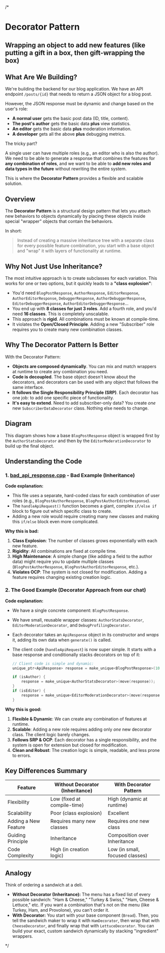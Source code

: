 /*
# Decorator Pattern

## Wrapping an object to add new features (like putting a gift in a box, then gift-wrapping the box)

## What Are We Building?

We're building the backend for our blog application. We have an API endpoint `/posts/{id}` that needs to return a JSON object for a blog post.

However, the JSON response must be dynamic and change based on the user's role:

* **A normal user** gets the basic post data (ID, title, content).
* **The post's author** gets the basic data **plus** view statistics.
* **An editor** gets the basic data **plus** moderation information.
* **A developer** gets all the above **plus** debugging metrics.

The tricky part?

A single user can have multiple roles (e.g., an editor who is also the author). We need to be able to generate a response that combines the features for **any combination of roles**, and we want to be able to **add new roles and data types in the future** without rewriting the entire system.

This is where the **Decorator Pattern** provides a flexible and scalable solution.

## Overview

The **Decorator Pattern** is a structural design pattern that lets you attach new behaviors to objects dynamically by placing these objects inside special "wrapper" objects that contain the behaviors.

In short:

> Instead of creating a massive inheritance tree with a separate class for every possible feature combination, you start with a base object and "wrap" it with layers of functionality at runtime.

## Why Not Just Use Inheritance?

The most intuitive approach is to create subclasses for each variation. This works for one or two options, but it quickly leads to a **"class explosion"**:

* You'd need `BlogPostResponse`, `AuthorResponse`, `EditorResponse`, `AuthorEditorResponse`, `DebuggerResponse`, `AuthorDebuggerResponse`, `EditorDebuggerResponse`, `AuthorEditorDebuggerResponse`...
* You end up with **8 classes for just 3 roles**. Add a fourth role, and you'd need **16 classes**. This is completely unscalable.
* This approach is **rigid**. All combinations must be known at compile-time.
* It violates the **Open/Closed Principle**. Adding a new "Subscriber" role requires you to create many new combination classes.

## Why The Decorator Pattern Is Better

With the Decorator Pattern:

* **Objects are composed dynamically**. You can mix and match wrappers at runtime to create any combination you need.
* **Code is decoupled**. The base object doesn't know about the decorators, and decorators can be used with any object that follows the same interface.
* **It follows the Single Responsibility Principle (SRP)**. Each decorator has one job: to add one specific piece of functionality.
* **It's easy to extend**. Need to add subscriber-only data? You create *one* new `SubscriberDataDecorator` class. Nothing else needs to change.

## Diagram

This diagram shows how a base `BlogPostResponse` object is wrapped first by the `AuthorStatsDecorator` and then by the `EditorModerationDecorator` to build up the final object.

## Understanding the Code

### 1. [bad_api_response.cpp](./bad_api_response.cpp) - Bad Example (Inheritance)

**Code explanation:**

* This file uses a separate, hard-coded class for each combination of user roles (e.g., `BlogPostAuthorResponse`, `BlogPostAuthorEditorResponse`).
* The `handleApiRequest()` function becomes a giant, complex `if/else if` block to figure out which specific class to create.
* Adding a new role would require creating many new classes and making this `if/else` block even more complicated.

**Why this is bad:**

1.  **Class Explosion**: The number of classes grows exponentially with each new feature.
2.  **Rigidity**: All combinations are fixed at compile time.
3.  **High Maintenance**: A simple change (like adding a field to the author data) might require you to update multiple classes (`BlogPostAuthorResponse`, `BlogPostAuthorEditorResponse`, etc.).
4.  **Violates OCP**: The system is not closed for modification. Adding a feature requires changing existing creation logic.

### 2. The Good Example (Decorator Approach from our chat)

**Code explanation:**

* We have a single concrete component: `BlogPostResponse`.
* We have small, reusable wrapper classes: `AuthorStatsDecorator`, `EditorModerationDecorator`, and `DebugProfilingDecorator`.
* Each decorator takes an `ApiResponse` object in its constructor and *wraps* it, adding its own data when `generate()` is called.
* The client code (`handleApiRequest`) is now super simple. It starts with a base response and conditionally stacks decorators on top of it:

    ```cpp
    // Client code is simple and dynamic:
    unique_ptr<ApiResponse> response = make_unique<BlogPostResponse>(101);
    
    if (isAuthor) {
        response = make_unique<AuthorStatsDecorator>(move(response));
    }
    if (isEditor) {
        response = make_unique<EditorModerationDecorator>(move(response));
    }
    ```

**Why this is good:**

1.  **Flexible & Dynamic**: We can create any combination of features at runtime.
2.  **Scalable**: Adding a new role requires adding only *one* new decorator class. The client logic barely changes.
3.  **Follows SRP & OCP**: Each decorator has a single responsibility, and the system is open for extension but closed for modification.
4.  **Clean and Robust**: The creation logic is simple, readable, and less prone to errors.

## Key Differences Summary

| Feature              | Without Decorator (Inheritance) | With Decorator Pattern     |
| -------------------- | ------------------------------- | -------------------------- |
| Flexibility        | Low (fixed at compile-time)   | High (dynamic at runtime)  |
| Scalability        | Poor (class explosion)        | Excellent                  |
| Adding a New Feature | Requires many new classes     | Requires *one* new class   |
| Guiding Principle    | Inheritance                     | Composition over Inheritance |
| Code Complexity      | High (in creation logic)      | Low (in small, focused classes) |

## Analogy

Think of ordering a sandwich at a deli.

* **Without Decorator (Inheritance):** The menu has a fixed list of every possible sandwich: "Ham & Cheese," "Turkey & Swiss," "Ham, Cheese & Lettuce," etc. If you want a combination that's not on the menu (like Turkey, Ham, and Provolone), you can't order it.
* **With Decorator:** You start with your base component (`Bread`). Then, you tell the sandwich maker to wrap it with `HamDecorator`, then wrap that with `CheeseDecorator`, and finally wrap that with `LettuceDecorator`. You can build your exact, custom sandwich dynamically by stacking "ingredient" wrappers.

*/
